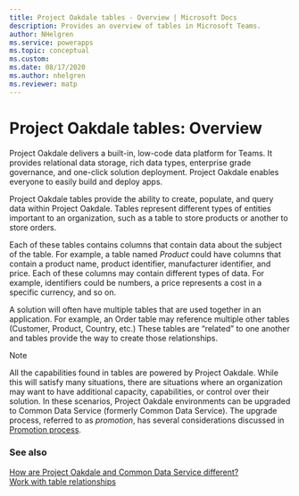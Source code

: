 ```yaml
---
title: Project Oakdale tables - Overview | Microsoft Docs
description: Provides an overview of tables in Microsoft Teams.
author: NHelgren
ms.service: powerapps
ms.topic: conceptual
ms.custom: 
ms.date: 08/17/2020
ms.author: nhelgren
ms.reviewer: matp
---
```

# Project Oakdale tables: Overview
Project Oakdale delivers a built-in, low-code data platform for Teams. It provides relational data storage, rich data types, enterprise grade governance, and one-click solution deployment. Project Oakdale enables everyone to easily build and deploy apps. 

Project Oakdale tables provide the ability to create, populate, and query data within Project Oakdale. Tables represent different types of entities important to an organization, such as a table to store products or another to store orders.  

Each of these tables contains columns that contain data about the subject of the table. For example, a table named *Product* could have columns that contain a product name, product identifier, manufacturer identifier, and price. Each of these columns may contain different types of data. For example, identifiers could be numbers, a price represents a cost in a specific currency, and so on.

A solution will often have multiple tables that are used together in an application. For example, an Order table may reference multiple other tables (Customer, Product, Country, etc.)  These tables are “related” to one another and tables provide the way to create those relationships.

> [!NOTE]
> All the capabilities found in tables are powered by Project Oakdale. While this will satisfy many situations, there are situations where an organization may want to have additional capacity, capabilities, or control over their solution. In these scenarios, Project Oakdale environments can be upgraded to Common Data Service (formerly Common Data Service). The upgrade process, referred to as *promotion*, has several considerations discussed in [Promotion process](/power-platform/admin/about-teams-environment?branch=teams-preview#promotion-process). 

### See also
[How are Project Oakdale and Common Data Service different?](data-platform-compare.md) <br />
[Work with table relationships](relationships-table.md)
